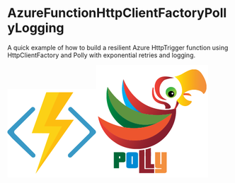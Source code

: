 # AzureFunctionHttpClientFactoryPollyLogging
A quick example of how to build a resilient Azure HttpTrigger function using HttpClientFactory and Polly with exponential retries and logging.

![Azure Functions](https://raw.githubusercontent.com/Runamok81/AzureFunctionHttpClientFactoryPollyLogging/master/Images/azure-functions-logo-color-raster.png)![Polly](https://raw.githubusercontent.com/Runamok81/AzureFunctionHttpClientFactoryPollyLogging/master/Images/Polly-Logo%402x.png)
